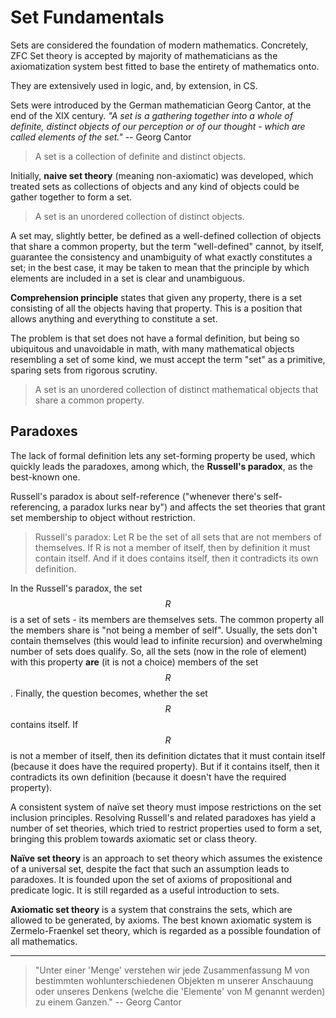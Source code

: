 # Set Fundamentals

Sets are considered the foundation of modern mathematics. Concretely, ZFC Set theory is accepted by majority of mathematicians as the axiomatization system best fitted to base the entirety of mathematics onto.

They are extensively used in logic, and, by extension, in CS.

Sets were introduced by the German mathematician Georg Cantor, at the end of the XIX century. _"A set is a gathering together into a whole of definite, distinct objects of our perception or of our thought - which are called elements of the set."_ -- Georg Cantor

> A set is a collection of definite and distinct objects.

Initially, **naive set theory** (meaning non-axiomatic) was developed, which treated sets as collections of objects and any kind of objects could be gather together to form a set.

> A set is an unordered collection of distinct objects.

A set may, slightly better, be defined as a well-defined collection of objects that share a common property, but the term "well-defined" cannot, by itself, guarantee the consistency and unambiguity of what exactly constitutes a set; in the best case, it may be taken to mean that the principle by which elements are included in a set is clear and unambiguous.

**Comprehension principle** states that given any property, there is a set consisting of all the objects having that property. This is a position that allows anything and everything to constitute a set.

The problem is that set does not have a formal definition, but being so ubiquitous and unavoidable in math, with many mathematical objects resembling a set of some kind, we must accept the term "set" as a primitive, sparing sets from rigorous scrutiny.

> A set is an unordered collection of distinct mathematical objects that share a common property.

## Paradoxes
The lack of formal definition lets any set-forming property be used, which quickly leads the paradoxes, among which, the **Russell's paradox**, as the best-known one.

Russell's paradox is about self-reference ("whenever there's self-referencing, a paradox lurks near by") and affects the set theories that grant set membership to object without restriction.

> Russell's paradox: Let R be the set of all sets that are not members of themselves. If R is not a member of itself, then by definition it must contain itself. And if it does contains itself, then it contradicts its own definition.

In the Russell's paradox, the set $$R$$ is a set of sets - its members are themselves sets. The common property all the members share is "not being a member of self". Usually, the sets don't contain themselves (this would lead to infinite recursion) and overwhelming number of sets does qualify. So, all the sets (now in the role of element) with this property **are** (it is not a choice) members of the set $$R$$. Finally, the question becomes, whether the set $$R$$ contains itself. If $$R$$ is not a member of itself, then its definition dictates that it must contain itself (because it does have the required property). But if it contains itself, then it contradicts its own definition (because it doesn't have the required property).

A consistent system of naïve set theory must impose restrictions on the set inclusion principles. Resolving Russell's and related paradoxes has yield a number of set theories, which tried to restrict properties used to form a set, bringing this problem towards axiomatic set or class theory.

**Naïve set theory** is an approach to set theory which assumes the existence of a universal set, despite the fact that such an assumption leads to paradoxes. It is founded upon the set of axioms of propositional and predicate logic. It is still regarded as a useful introduction to sets.

**Axiomatic set theory** is a system that constrains the sets, which are allowed to be generated, by axioms. The best known axiomatic system is Zermelo-Fraenkel set theory, which is regarded as a possible foundation of all mathematics.

---

> "Unter einer 'Menge' verstehen wir jede Zusammenfassung M von bestimmten wohlunterschiedenen Objekten m unserer Anschauung oder unseres Denkens (welche die 'Elemente' von M genannt werden) zu einem Ganzen." -- Georg Cantor
